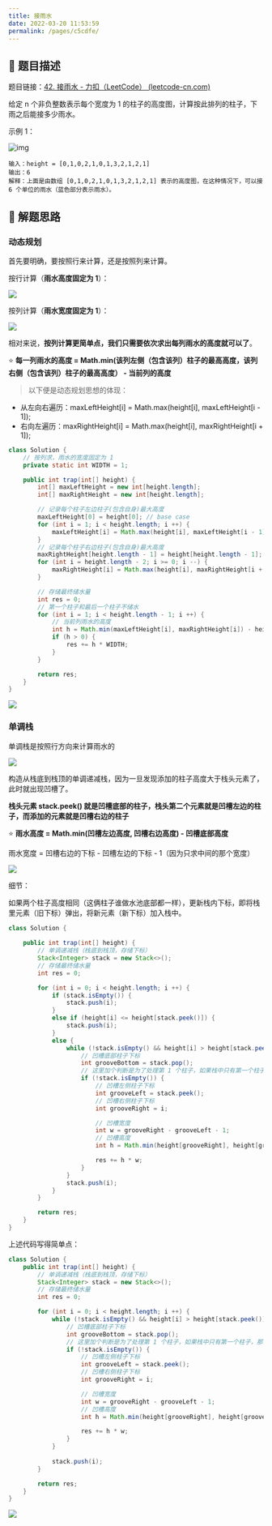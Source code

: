 ```yaml
---
title: 接雨水
date: 2022-03-20 11:53:59
permalink: /pages/c5cdfe/
---
```


## 📃 题目描述

题目链接：[42. 接雨水 - 力扣（LeetCode） (leetcode-cn.com)](https://leetcode-cn.com/problems/trapping-rain-water/)

给定 n 个非负整数表示每个宽度为 1 的柱子的高度图，计算按此排列的柱子，下雨之后能接多少雨水。

 

示例 1：

![img](https://assets.leetcode-cn.com/aliyun-lc-upload/uploads/2018/10/22/rainwatertrap.png)

```
输入：height = [0,1,0,2,1,0,1,3,2,1,2,1]
输出：6
解释：上面是由数组 [0,1,0,2,1,0,1,3,2,1,2,1] 表示的高度图，在这种情况下，可以接 6 个单位的雨水（蓝色部分表示雨水）。
```

## 🔔 解题思路

### 动态规划

首先要明确，要按照行来计算，还是按照列来计算。

按行计算（**雨水高度固定为 1**）：

![](https://cs-wiki.oss-cn-shanghai.aliyuncs.com/img/20220225102504.png)

按列计算（**雨水宽度固定为 1**）：

![](https://cs-wiki.oss-cn-shanghai.aliyuncs.com/img/20220225102541.png)

相对来说，**按列计算更简单点，我们只需要依次求出每列雨水的高度就可以了**。

⭐ **每一列雨水的高度 = Math.min(该列左侧（包含该列）柱子的最高高度，该列右侧（包含该列）柱子的最高高度） - 当前列的高度** 

> 以下便是动态规划思想的体现：

- 从左向右遍历：maxLeftHeight[i] = Math.max(height[i], maxLeftHeight[i - 1]);
- 右向左遍历：maxRightHeight[i] = Math.max(height[i], maxRightHeight[i + 1]);


```java
class Solution {
    // 按列求，雨水的宽度固定为 1
    private static int WIDTH = 1;

    public int trap(int[] height) {
        int[] maxLeftHeight = new int[height.length];
        int[] maxRightHeight = new int[height.length];

        // 记录每个柱子左边柱子(包含自身)最大高度
        maxLeftHeight[0] = height[0]; // base case
        for (int i = 1; i < height.length; i ++) {
            maxLeftHeight[i] = Math.max(height[i], maxLeftHeight[i - 1]);
        }
        // 记录每个柱子右边柱子(包含自身)最大高度
        maxRightHeight[height.length - 1] = height[height.length - 1]; // base case 
        for (int i = height.length - 2; i >= 0; i --) {
            maxRightHeight[i] = Math.max(height[i], maxRightHeight[i + 1]);
        }

        // 存储最终储水量
        int res = 0;
        // 第一个柱子和最后一个柱子不储水
        for (int i = 1; i < height.length - 1; i ++) {
            // 当前列雨水的高度
            int h = Math.min(maxLeftHeight[i], maxRightHeight[i]) - height[i];
            if (h > 0) {
                res += h * WIDTH;
            }
        }

        return res;
    }
}
```

![](https://cs-wiki.oss-cn-shanghai.aliyuncs.com/img/20220225112705.png)

### 单调栈

单调栈是按照行方向来计算雨水的

![](https://cs-wiki.oss-cn-shanghai.aliyuncs.com/img/20220225102504.png)

构造从栈底到栈顶的单调递减栈，因为一旦发现添加的柱子高度大于栈头元素了，此时就出现凹槽了。

**栈头元素 stack.peek() 就是凹槽底部的柱子，栈头第二个元素就是凹槽左边的柱子，而添加的元素就是凹槽右边的柱子**

⭐ **雨水高度 =  Math.min(凹槽左边高度, 凹槽右边高度) - 凹槽底部高度**

雨水宽度 = 凹槽右边的下标 - 凹槽左边的下标 - 1（因为只求中间的那个宽度）

![](https://cs-wiki.oss-cn-shanghai.aliyuncs.com/img/20220225110332.png)

细节：

如果两个柱子高度相同（这俩柱子谁做水池底部都一样），更新栈内下标，即将栈里元素（旧下标）弹出，将新元素（新下标）加入栈中。

```java
class Solution {
   
    public int trap(int[] height) {
        // 单调递减栈（栈底到栈顶，存储下标）
        Stack<Integer> stack = new Stack<>();
        // 存储最终储水量
        int res = 0;

        for (int i = 0; i < height.length; i ++) {
            if (stack.isEmpty()) {
                stack.push(i);
            }
            else if (height[i] <= height[stack.peek()]) {
                stack.push(i);
            }
            else {
                while (!stack.isEmpty() && height[i] > height[stack.peek()]) {
                    // 凹槽底部柱子下标
                    int grooveBottom = stack.pop();
                    // 这里加个判断是为了处理第 1 个柱子，如果栈中只有第一个柱子，那么 pop 出去后栈就空了无法 peek 
                    if (!stack.isEmpty()) { 
                        // 凹槽左侧柱子下标
                        int grooveLeft = stack.peek();
                        // 凹槽右侧柱子下标
                        int grooveRight = i;

                        // 凹槽宽度
                        int w = grooveRight - grooveLeft - 1;
                        // 凹槽高度
                        int h = Math.min(height[grooveRight], height[grooveLeft]) - height[grooveBottom];

                        res += h * w;
                    }
                }
                stack.push(i);
            }
        }

        return res;
    }
}
```

上述代码写得简单点：

```java
class Solution {
    public int trap(int[] height) {
        // 单调递减栈（栈底到栈顶，存储下标）
        Stack<Integer> stack = new Stack<>();
        // 存储最终储水量
        int res = 0;

        for (int i = 0; i < height.length; i ++) {
            while (!stack.isEmpty() && height[i] > height[stack.peek()]) {
                // 凹槽底部柱子下标
                int grooveBottom = stack.pop();
                // 这里加个判断是为了处理第 1 个柱子，如果栈中只有第一个柱子，那么 pop 出去后栈就空了无法 peek 
                if (!stack.isEmpty()) { 
                    // 凹槽左侧柱子下标
                    int grooveLeft = stack.peek();
                    // 凹槽右侧柱子下标
                    int grooveRight = i;

                    // 凹槽宽度
                    int w = grooveRight - grooveLeft - 1;
                    // 凹槽高度
                    int h = Math.min(height[grooveRight], height[grooveLeft]) - height[grooveBottom];

                    res += h * w;
                }
            }
            
            stack.push(i);
        }

        return res;
    }
}
```

![](https://cs-wiki.oss-cn-shanghai.aliyuncs.com/img/20220225112743.png)
